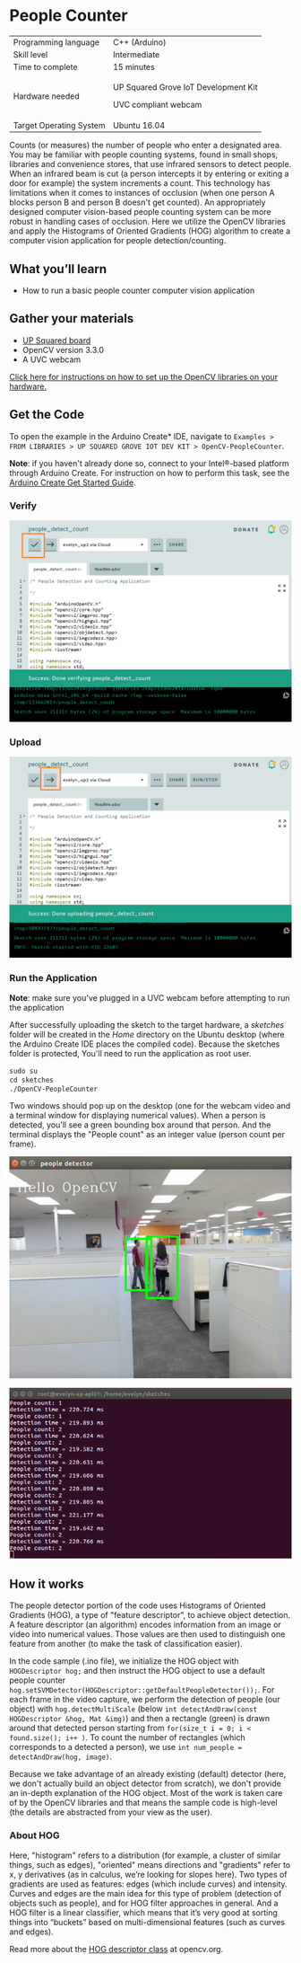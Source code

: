 # People Counter
<table>
	<tr>
		<td>Programming language</td>
		<td>C++ (Arduino)</td>
	</tr>
	<tr>
		<td>Skill level</td>
		<td>Intermediate</td>
	</tr>
	<tr>
		<td>Time to complete</td>
		<td>15 minutes</td>
	</tr>
	<tr>
		<td>Hardware needed</td>
		<td>
		<p>UP Squared Grove IoT Development Kit</p>
		<p>UVC compliant webcam</p>
		</td>
	</tr>
	<tr>
		<td>Target Operating System</td>
		<td>Ubuntu 16.04</td>
	</tr>
</table>

Counts (or measures) the number of people who enter a designated area. You may be familiar with people counting systems, found in small shops, libraries and convenience stores, that use infrared sensors to detect people. When an infrared beam is cut (a person intercepts it by entering or exiting a door for example) the system increments a count. This technology has limitations when it comes to instances of occlusion (when one person A blocks person B and person B doesn't get counted). An appropriately designed computer vision-based people counting system can be more robust in handling cases of occlusion. Here we utilize the OpenCV libraries and apply the Histograms of Oriented Gradients (HOG) algorithm to create a computer vision application for people detection/counting.

## What you’ll learn
* How to run a basic people counter computer vision application

## Gather your materials
  *	[UP Squared board](http://www.up-board.org/upsquared/) 
  * OpenCV version 3.3.0
  *	A UVC webcam

[Click here for instructions on how to set up the OpenCV libraries on your hardware.](https://github.com/intel-iot-devkit/up-squared-grove-IoT-dev-kit-arduino-create/tree/master/examples/OpenCV-Setup)

## Get the Code
To open the example in the Arduino Create\* IDE, navigate to `Examples > FROM LIBRARIES > UP SQUARED GROVE IOT DEV KIT > OpenCV-PeopleCounter`.

**Note**: if you haven't already done so, connect to your Intel®-based platform through Arduino Create. For instruction on how to perform this task, see the [Arduino Create Get Started Guide](https://software.intel.com/en-us/arduino-create-for-intel-based-platforms-getting-started-guide-connect-to-target-platform).

### Verify

![](./../../extras/people-counter/verify.PNG)

### Upload

![](./../../extras/people-counter/upload.PNG)

### Run the Application

**Note**: make sure you've plugged in a UVC webcam before attempting to run the application

After successfully uploading the sketch to the target hardware, a *sketches* folder will be created in the *Home* directory on the Ubuntu desktop (where the Arduino Create IDE places the compiled code). Because the sketches folder is protected, You'll need to run the application as root user.

```
sudo su
cd sketches
./OpenCV-PeopleCounter
```

Two windows should pop up on the desktop (one for the webcam video and a terminal window for displaying numerical values). When a person is detected, you'll see a green bounding box around that person. And the terminal displays the "People count" as an integer value (person count per frame).

![](./../../extras/people-counter/bounding-box-2.png)

![](./../../extras/people-counter/2-count-terminal.png)

## How it works
The people detector portion of the code uses Histograms of Oriented Gradients (HOG), a type of "feature descriptor", to achieve object detection. A feature descriptor (an algorithm) encodes information from an image or video into numerical values. Those values are then used to distinguish one feature from another (to make the task of classification easier). 

In the code sample (.ino file), we initialize the HOG object with `HOGDescriptor hog;` and then instruct the HOG object to use a default people counter `hog.setSVMDetector(HOGDescriptor::getDefaultPeopleDetector());`. For each frame in the video capture, we perform the detection of people (our object) with `hog.detectMultiScale` (below `int detectAndDraw(const HOGDescriptor &hog, Mat &img)`) and then a rectangle (green) is drawn around that detected person starting from `for(size_t i = 0; i < found.size(); i++ )`. To count the number of rectangles (which corresponds to a detected a person), we use `int num_people = detectAndDraw(hog, image)`.

Because we take advantage of an already existing (default) detector (here, we don't actually build an object detector from scratch), we don't provide an in-depth explanation of the HOG object. Most of the work is taken care of by the OpenCV libraries and that means the sample code is high-level (the details are abstracted from your view as the user).

### About HOG
Here, "histogram" refers to a distribution (for example, a cluster of similar things, such as edges), "oriented" means directions and "gradients" refer to x, y derivatives (as in calculus, we’re looking for slopes here). Two types of gradients are used as features: edges (which include curves) and intensity. Curves and edges are the main idea for this type of problem (detection of objects such as people), and for HOG filter approaches in general. And a HOG filter is a linear classifier, which means that it’s very good at sorting things into “buckets” based on multi-dimensional features (such as curves and edges).

Read more about the [HOG descriptor class](https://docs.opencv.org/3.1.0/d5/d33/structcv_1_1HOGDescriptor.html) at opencv.org.

